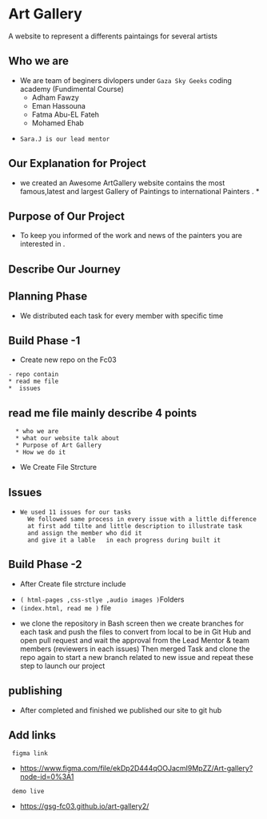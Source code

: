 # Art Gallery
A website to represent a differents paintaings for several artists


##   Who we are 
- We are team of beginers divlopers under  ``` Gaza Sky Geeks ```  coding academy (Fundimental Course)
   * Adham Fawzy 
   * Eman Hassouna
   * Fatma Abu-EL Fateh
   * Mohamed Ehab 
 * ``` Sara.J is our lead mentor ```

##   Our Explanation for  Project

* we created an Awesome ArtGallery website contains the most famous,latest and largest Gallery of 
   Paintings to international Painters . *

##  Purpose of Our Project 

 * To keep you informed of the work and news of the painters you are interested in .

 ## Describe Our Journey 
  
  ## Planning Phase

  * We distributed each task for every member with specific time

   ## Build Phase -1

   * Create new repo on the Fc03

    - repo contain
    * read me file
    *  issues

## read me file mainly describe 4 points 

      * who we are 
      * what our website talk about 
      * Purpose of Art Gallery 
      * How we do it 
 
* We Create File Strcture  
## Issues
-     We used 11 issues for our tasks 
        We followed same process in every issue with a little difference 
        at first add tilte and little description to illustrate task 
        and assign the member who did it 
        and give it a lable   in each progress during built it
         
 ## Build Phase -2
 - After Create file strcture include
 * ```( html-pages ,css-stlye ,audio images )```Folders 
 * ```(index.html, read me )``` file 
 - we clone the repository in Bash screen 
then we create branches for each task and push the files to convert from local to be in Git Hub 
and open pull request and wait the approval from the Lead Mentor & team members (reviewers in each issues)
Then merged Task and clone the repo again to start a new branch related to new issue and repeat these step to launch our project

## publishing
- After completed and finished we published our site to git hub
 ## Add links   


 ``` figma link```
 *  https://www.figma.com/file/ekDp2D444qOOJacmI9MpZZ/Art-gallery?node-id=0%3A1
 
 ``` demo live```

* https://gsg-fc03.github.io/art-gallery2/